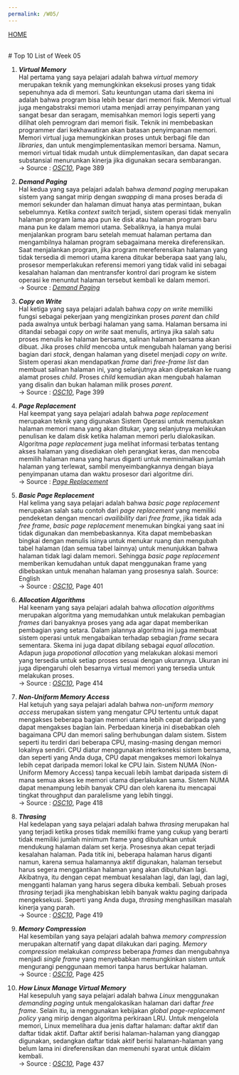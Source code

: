 ```yaml
---
permalink: /W05/
---
```

[HOME](../)

<br/>
# Top 10 List of Week 05

1. ___Virtual Memory___ <br>
Hal pertama yang saya pelajari adalah bahwa _virtual memory_ merupakan teknik yang memungkinkan eksekusi proses yang tidak sepenuhnya ada di memori. Satu keuntungan utama dari skema ini adalah bahwa program bisa lebih besar dari memori fisik. Memori virtual juga mengabstraksi memori utama menjadi array penyimpanan yang sangat besar dan seragam, memisahkan memori logis seperti yang dilihat oleh pemrogram dari memori fisik. Teknik ini membebaskan programmer dari kekhawatiran akan batasan penyimpanan memori. Memori virtual juga memungkinkan proses untuk berbagi file dan _libraries_, dan untuk mengimplementasikan memori bersama. Namun, memori virtual tidak mudah untuk diimplementasikan, dan dapat secara substansial menurunkan kinerja jika digunakan secara sembarangan.
<br/> -> Source : _[OSC10](https://www.academia.edu/42880365/Operating_System_Concepts_10th_Edition)_, Page 389

2. ___Demand Paging___<br>
Hal kedua yang saya pelajari adalah bahwa _demand paging_ merupakan sistem yang sangat mirip dengan _swapping_ di mana proses berada di memori sekunder dan halaman dimuat hanya atas permintaan, bukan sebelumnya. Ketika _context switch_ terjadi, sistem operasi tidak menyalin halaman program lama apa pun ke disk atau halaman program baru mana pun ke dalam memori utama. Sebaliknya, ia hanya mulai menjalankan program baru setelah memuat halaman pertama dan mengambilnya halaman program sebagaimana mereka direferensikan. Saat menjalankan program, jika program mereferensikan halaman yang tidak tersedia di memori utama karena ditukar beberapa saat yang lalu, prosesor memperlakukan referensi memori yang tidak valid ini sebagai kesalahan halaman dan mentransfer kontrol dari program ke sistem operasi ke menuntut halaman tersebut kembali ke dalam memori.
<br/> -> Source : _[Demand Paging](https://www.tutorialspoint.com/operating_system/os_virtual_memory.htm)_

3. ___Copy on Write___<br>
Hal ketiga yang saya pelajari adalah bahwa _copy on write_ memiliki fungsi sebagai pekerjaan yang mengizinkan proses _parent_ dan _child_ pada awalnya untuk berbagi halaman yang sama. Halaman bersama ini ditandai sebagai _copy on write_ saat menulis, artinya jika salah satu proses menulis ke halaman bersama, salinan halaman bersama akan dibuat. Jika proses _child_ mencoba untuk mengubah halaman yang berisi bagian dari _stack_, dengan halaman yang disetel menjadi _copy on write_. Sistem operasi akan mendapatkan _frame_ dari _free-frame list_ dan membuat salinan halaman ini, yang selanjutnya akan dipetakan ke ruang alamat proses _child_. Proses _child_ kemudian akan mengubah halaman yang disalin dan bukan halaman milik proses _parent_.
<br/> -> Source : _[OSC10](https://www.academia.edu/42880365/Operating_System_Concepts_10th_Edition)_, Page 399

4. ___Page Replacement___<br>
Hal keempat yang saya pelajari adalah bahwa _page replacement_ merupakan teknik yang digunakan Sistem Operasi untuk memutuskan halaman memori mana yang akan ditukar, yang selanjutnya melakukan penulisan ke dalam disk ketika halaman memori perlu dialokasikan. Algoritma _page replacement_ juga melihat informasi terbatas tentang akses halaman yang disediakan oleh perangkat keras, dan mencoba memilih halaman mana yang harus diganti untuk meminimalkan jumlah halaman yang terlewat, sambil menyeimbangkannya dengan biaya penyimpanan utama dan waktu prosesor dari algoritme diri. 
<br/> -> Source : _[Page Replacement](https://www.tutorialspoint.com/operating_system/os_virtual_memory.htm)_

5. ___Basic Page Replacement___<br>
Hal kelima yang saya pelajari adalah bahwa _basic page replacement_ merupakan salah satu contoh dari _page replacement_ yang memiliki pendeketan dengan mencari _availibility_ dari _free frame_, jika tidak ada _free frame_, _basic page replacement_ menemukan bingkai yang saat ini tidak digunakan dan membebaskannya. Kita dapat membebaskan bingkai dengan menulis isinya untuk menukar ruang dan mengubah tabel halaman (dan semua tabel lainnya) untuk menunjukkan bahwa halaman tidak lagi dalam memori. Sehingga _basic page replacement_ memberikan kemudahan untuk dapat menggunakan frame yang dibebaskan untuk menahan halaman yang prosesnya salah.
Source: English
<br> -> Source : _[OSC10](https://www.academia.edu/42880365/Operating_System_Concepts_10th_Edition)_, Page 401

6. ___Allocation Algorithms___<br>
Hal keenam yang saya pelajari adalah bahwa _allocation algorithms_ merupakan algoritma yang memudahkan untuk melakukan pembagian _frames_ dari banyaknya proses yang ada agar dapat memberikan pembagian yang setara. Dalam jalannya algoritma ini juga membuat sistem operasi untuk mengabaikan terhadap sebagian _frame_ secara sementara. Skema ini juga dapat dibilang sebagai _equal allocation_. Adapun juga _propotional allocation_ yang melakukan alokasi memori yang tersedia untuk setiap proses sesuai dengan ukurannya. Ukuran ini juga dipengaruhi oleh besarnya virtual memori yang tersedia untuk melakukan proses.
<br> -> Source : _[OSC10](https://www.academia.edu/42880365/Operating_System_Concepts_10th_Edition)_, Page 414

7. ___Non-Uniform Memory Access___<br>
Hal ketujuh yang saya pelajari adalah bahwa _non-uniform memory access_ merupakan sistem yang mengatur CPU tertentu untuk dapat mengakses beberapa bagian memori utama lebih cepat daripada yang dapat mengakses bagian lain. Perbedaan kinerja ini disebabkan oleh bagaimana CPU dan memori saling berhubungan dalam sistem. Sistem seperti itu terdiri dari beberapa CPU, masing-masing dengan memori lokalnya sendiri. CPU diatur menggunakan interkoneksi sistem bersama, dan seperti yang Anda duga, CPU dapat mengakses memori lokalnya lebih cepat daripada memori lokal ke CPU lain. Sistem NUMA (Non-Uniform Memory Access) tanpa kecuali lebih lambat daripada sistem di mana semua akses ke memori utama diperlakukan sama. Sistem NUMA dapat menampung lebih banyak CPU dan oleh karena itu mencapai tingkat throughput dan paralelisme yang lebih tinggi.
<br/> -> Source : _[OSC10](https://www.academia.edu/42880365/Operating_System_Concepts_10th_Edition)_, Page 418

8. ___Thrasing___<br>
Hal kedelapan yang saya pelajari adalah bahwa _thrasing_ merupakan hal yang terjadi ketika proses tidak memiliki frame yang cukup yang berarti tidak memiliki jumlah minimum frame yang dibutuhkan untuk mendukung halaman dalam set kerja. Prosesnya akan cepat terjadi kesalahan halaman. Pada titik ini, beberapa halaman harus diganti namun, karena semua halamannya aktif digunakan, halaman tersebut harus segera menggantikan halaman yang akan dibutuhkan lagi. Akibatnya, itu dengan cepat membuat kesalahan lagi, dan lagi, dan lagi, mengganti halaman yang harus segera dibuka kembali. Sebuah proses _thrasing_ terjadi jika menghabiskan lebih banyak waktu paging daripada mengeksekusi. Seperti yang Anda duga, _thrasing_ menghasilkan masalah kinerja yang parah.
<br/> -> Source : _[OSC10](https://www.academia.edu/42880365/Operating_System_Concepts_10th_Edition)_, Page 419

9. ___Memory Compression___<br>
Hal kesembilan yang saya pelajari adalah bahwa _memory compression_ merupakan alternatif yang dapat dilakukan dari paging. _Memory compression_ melakukan _compress_ beberapa _frames_ dan mengubahnya menjadi _single frame_ yang menyebabkan memungkinkan sistem untuk mengurangi penggunaan memori tanpa harus bertukar halaman. 
<br/> -> Source : _[OSC10](https://www.academia.edu/42880365/Operating_System_Concepts_10th_Edition)_, Page 425

10. ___How Linux Manage Virtual Memory___<br>
Hal kesepuluh yang saya pelajari adalah bahwa _Linux_ menggunakan _demanding paging_ untuk mengalokasikan halaman dari daftar _free frame_. Selain itu, ia menggunakan kebijakan _global page-replacement policy_ yang mirip dengan algoritma perkiraan LRU. Untuk mengelola memori, Linux memelihara dua jenis daftar halaman: daftar aktif dan daftar tidak aktif. Daftar aktif berisi halaman-halaman yang dianggap digunakan, sedangkan daftar tidak aktif berisi halaman-halaman yang belum lama ini direferensikan dan memenuhi syarat untuk diklaim kembali.
<br/> -> Source : _[OSC10](https://www.academia.edu/42880365/Operating_System_Concepts_10th_Edition)_, Page 437
